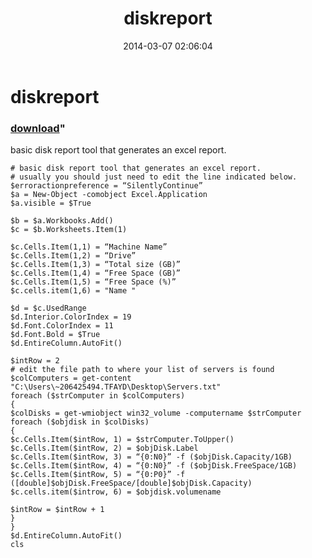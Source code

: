 ﻿---
pid:            4963
parent:         0
children:       
poster:         archpy
title:          diskreport
date:           2014-03-07 02:06:04
format:         posh
---

# diskreport

### [download](4963.ps1)"

basic disk report tool that generates an excel report. 

```posh
# basic disk report tool that generates an excel report. 
# usually you should just need to edit the line indicated below. 
$erroractionpreference = “SilentlyContinue” 
$a = New-Object -comobject Excel.Application 
$a.visible = $True

$b = $a.Workbooks.Add() 
$c = $b.Worksheets.Item(1)

$c.Cells.Item(1,1) = “Machine Name” 
$c.Cells.Item(1,2) = “Drive” 
$c.Cells.Item(1,3) = “Total size (GB)” 
$c.Cells.Item(1,4) = “Free Space (GB)” 
$c.Cells.Item(1,5) = “Free Space (%)” 
$c.cells.item(1,6) = "Name "

$d = $c.UsedRange 
$d.Interior.ColorIndex = 19 
$d.Font.ColorIndex = 11 
$d.Font.Bold = $True 
$d.EntireColumn.AutoFit()

$intRow = 2
# edit the file path to where your list of servers is found
$colComputers = get-content "C:\Users\~206425494.TFAYD\Desktop\Servers.txt"
foreach ($strComputer in $colComputers) 
{ 
$colDisks = get-wmiobject win32_volume -computername $strComputer
foreach ($objdisk in $colDisks) 
{ 
$c.Cells.Item($intRow, 1) = $strComputer.ToUpper() 
$c.Cells.Item($intRow, 2) = $objDisk.Label 
$c.Cells.Item($intRow, 3) = “{0:N0}” -f ($objDisk.Capacity/1GB) 
$c.Cells.Item($intRow, 4) = “{0:N0}” -f ($objDisk.FreeSpace/1GB) 
$c.Cells.Item($intRow, 5) = “{0:P0}” -f ([double]$objDisk.FreeSpace/[double]$objDisk.Capacity) 
$c.cells.item($introw, 6) = $objdisk.volumename

$intRow = $intRow + 1 
} 
}
$d.EntireColumn.AutoFit()
cls
```
